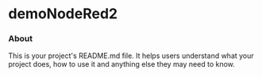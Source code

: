 demoNodeRed2
============

### About

This is your project's README.md file. It helps users understand what your
project does, how to use it and anything else they may need to know.